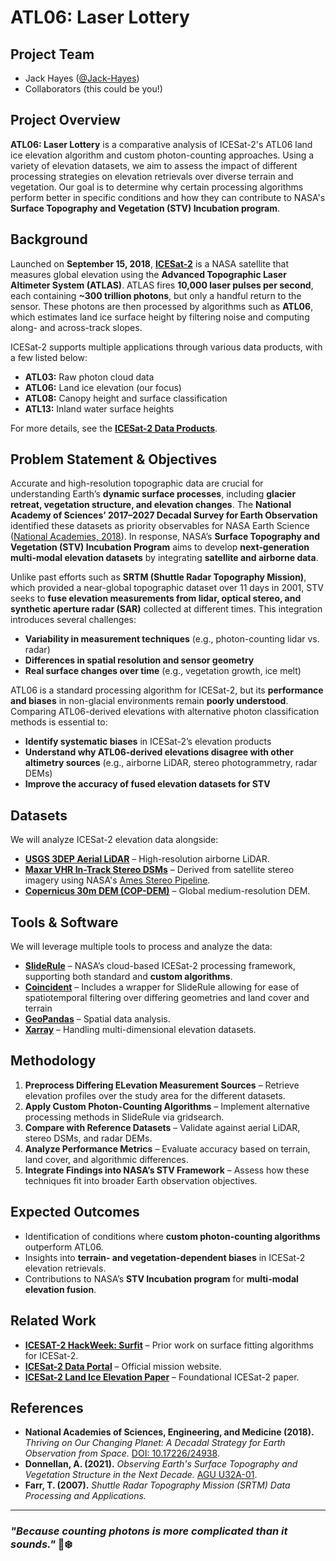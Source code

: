# **ATL06: Laser Lottery**  

## **Project Team**  
- Jack Hayes ([@Jack-Hayes](https://github.com/jack-hayes))  
- Collaborators (this could be you!)  

## **Project Overview**  
**ATL06: Laser Lottery** is a comparative analysis of ICESat-2's ATL06 land ice elevation algorithm and custom photon-counting approaches. Using a variety of elevation datasets, we aim to assess the impact of different processing strategies on elevation retrievals over diverse terrain and vegetation. Our goal is to determine why certain processing algorithms perform better in specific conditions and how they can contribute to NASA's **Surface Topography and Vegetation (STV) Incubation program**.

## **Background**  
Launched on **September 15, 2018**, **[ICESat-2](https://icesat-2.gsfc.nasa.gov/)** is a NASA satellite that measures global elevation using the **Advanced Topographic Laser Altimeter System (ATLAS)**. ATLAS fires **10,000 laser pulses per second**, each containing **~300 trillion photons**, but only a handful return to the sensor. These photons are then processed by algorithms such as **ATL06**, which estimates land ice surface height by filtering noise and computing along- and across-track slopes.

ICESat-2 supports multiple applications through various data products, with a few listed below:  
- **ATL03:** Raw photon cloud data  
- **ATL06:** Land ice elevation (our focus)  
- **ATL08:** Canopy height and surface classification  
- **ATL13:** Inland water surface heights  

For more details, see the **[ICESat-2 Data Products](https://icesat-2.gsfc.nasa.gov/science/data-products)**.

## **Problem Statement & Objectives**  
Accurate and high-resolution topographic data are crucial for understanding Earth’s **dynamic surface processes**, including **glacier retreat, vegetation structure, and elevation changes**. The **National Academy of Sciences’ 2017–2027 Decadal Survey for Earth Observation** identified these datasets as priority observables for NASA Earth Science ([National Academies, 2018](https://doi.org/10.17226/24938)). In response, NASA’s **Surface Topography and Vegetation (STV) Incubation Program** aims to develop **next-generation multi-modal elevation datasets** by integrating **satellite and airborne data**.

Unlike past efforts such as **SRTM (Shuttle Radar Topography Mission)**, which provided a near-global topographic dataset over 11 days in 2001, STV seeks to **fuse elevation measurements from lidar, optical stereo, and synthetic aperture radar (SAR)** collected at different times. This integration introduces several challenges:
- **Variability in measurement techniques** (e.g., photon-counting lidar vs. radar)
- **Differences in spatial resolution and sensor geometry**
- **Real surface changes over time** (e.g., vegetation growth, ice melt)

ATL06 is a standard processing algorithm for ICESat-2, but its **performance and biases** in non-glacial environments remain **poorly understood**. Comparing ATL06-derived elevations with alternative photon classification methods is essential to:
- **Identify systematic biases** in ICESat-2’s elevation products
- **Understand why ATL06-derived elevations disagree with other altimetry sources** (e.g., airborne LiDAR, stereo photogrammetry, radar DEMs)
- **Improve the accuracy of fused elevation datasets for STV**

## **Datasets**  
We will analyze ICESat-2 elevation data alongside:  
- **[USGS 3DEP Aerial LiDAR](https://www.usgs.gov/3d-elevation-program)** – High-resolution airborne LiDAR.  
- **[Maxar VHR In-Track Stereo DSMs](https://stereopipeline.readthedocs.io/en/latest/introduction.html)** – Derived from satellite stereo imagery using NASA's [Ames Stereo Pipeline](https://stereopipeline.readthedocs.io/en/latest/introduction.html).  
- **[Copernicus 30m DEM (COP-DEM)](https://spacedata.copernicus.eu/web/cscda/dataset-details?articleId=394198)** – Global medium-resolution DEM.  

## **Tools & Software**  
We will leverage multiple tools to process and analyze the data:  
- **[SlideRule](https://slideruleearth.io/)** – NASA’s cloud-based ICESat-2 processing framework, supporting both standard and **custom algorithms**.  
- **[Coincident](https://coincident.readthedocs.io/en/latest/)** – Includes a wrapper for SlideRule allowing for ease of spatiotemporal filtering over differing geometries and land cover and terrain  
- **[GeoPandas](https://geopandas.org/)** – Spatial data analysis.  
- **[Xarray](https://docs.xarray.dev/en/stable/)** – Handling multi-dimensional elevation datasets.  

## **Methodology**  
1. **Preprocess Differing ELevation Measurement Sources** – Retrieve elevation profiles over the study area for the different datasets.  
2. **Apply Custom Photon-Counting Algorithms** – Implement alternative processing methods in SlideRule via gridsearch.  
3. **Compare with Reference Datasets** – Validate against aerial LiDAR, stereo DSMs, and radar DEMs.  
4. **Analyze Performance Metrics** – Evaluate accuracy based on terrain, land cover, and algorithmic differences.  
5. **Integrate Findings into NASA’s STV Framework** – Assess how these techniques fit into broader Earth observation objectives.

## **Expected Outcomes**  
- Identification of conditions where **custom photon-counting algorithms** outperform ATL06.  
- Insights into **terrain- and vegetation-dependent biases** in ICESat-2 elevation retrievals.  
- Contributions to NASA’s **STV Incubation program** for **multi-modal elevation fusion**.  

## **Related Work**  
- **[ICESAT-2 HackWeek: Surfit](https://github.com/ICESAT-2HackWeek/surfit)** – Prior work on surface fitting algorithms for ICESat-2.  
- **[ICESat-2 Data Portal](https://icesat-2.gsfc.nasa.gov/)** – Official mission website.  
- **[ICESat-2 Land Ice Elevation Paper](https://www.sciencedirect.com/science/article/pii/S0034425719303712)** – Foundational ICESat-2 paper.  

## **References**  
- **National Academies of Sciences, Engineering, and Medicine (2018).** *Thriving on Our Changing Planet: A Decadal Strategy for Earth Observation from Space.* [DOI: 10.17226/24938](https://doi.org/10.17226/24938).  
- **Donnellan, A. (2021).** *Observing Earth's Surface Topography and Vegetation Structure in the Next Decade.* [AGU U32A-01](https://agu.confex.com/agu/fm21/meetingapp.cgi/Paper/940395).  
- **Farr, T. (2007).** *Shuttle Radar Topography Mission (SRTM) Data Processing and Applications.*  

---  
### *"Because counting photons is more complicated than it sounds."*  🚀❄️
